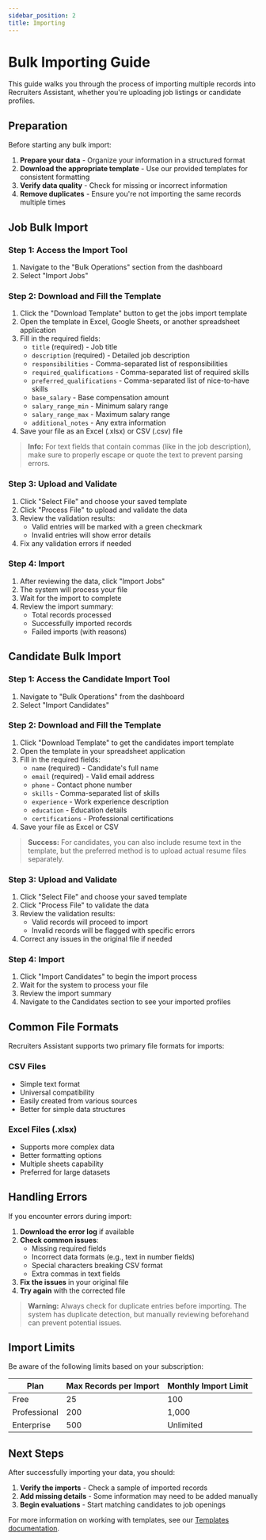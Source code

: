 ```yaml
---
sidebar_position: 2
title: Importing
---
```


# Bulk Importing Guide

This guide walks you through the process of importing multiple records into Recruiters Assistant, whether you're uploading job listings or candidate profiles.

## Preparation

Before starting any bulk import:

1. **Prepare your data** - Organize your information in a structured format
2. **Download the appropriate template** - Use our provided templates for consistent formatting
3. **Verify data quality** - Check for missing or incorrect information
4. **Remove duplicates** - Ensure you're not importing the same records multiple times

## Job Bulk Import

### Step 1: Access the Import Tool

1. Navigate to the "Bulk Operations" section from the dashboard
2. Select "Import Jobs"

### Step 2: Download and Fill the Template

1. Click the "Download Template" button to get the jobs import template
2. Open the template in Excel, Google Sheets, or another spreadsheet application
3. Fill in the required fields:
   - `title` (required) - Job title
   - `description` (required) - Detailed job description
   - `responsibilities` - Comma-separated list of responsibilities
   - `required_qualifications` - Comma-separated list of required skills
   - `preferred_qualifications` - Comma-separated list of nice-to-have skills
   - `base_salary` - Base compensation amount
   - `salary_range_min` - Minimum salary range
   - `salary_range_max` - Maximum salary range
   - `additional_notes` - Any extra information
4. Save your file as an Excel (.xlsx) or CSV (.csv) file

> **Info:** For text fields that contain commas (like in the job description), make sure to properly escape or quote the text to prevent parsing errors.

### Step 3: Upload and Validate

1. Click "Select File" and choose your saved template
2. Click "Process File" to upload and validate the data
3. Review the validation results:
   - Valid entries will be marked with a green checkmark
   - Invalid entries will show error details
4. Fix any validation errors if needed

### Step 4: Import

1. After reviewing the data, click "Import Jobs"
2. The system will process your file
3. Wait for the import to complete
4. Review the import summary:
   - Total records processed
   - Successfully imported records
   - Failed imports (with reasons)

## Candidate Bulk Import

### Step 1: Access the Candidate Import Tool

1. Navigate to "Bulk Operations" from the dashboard
2. Select "Import Candidates"

### Step 2: Download and Fill the Template

1. Click "Download Template" to get the candidates import template
2. Open the template in your spreadsheet application
3. Fill in the required fields:
   - `name` (required) - Candidate's full name
   - `email` (required) - Valid email address
   - `phone` - Contact phone number
   - `skills` - Comma-separated list of skills
   - `experience` - Work experience description
   - `education` - Education details
   - `certifications` - Professional certifications
4. Save your file as Excel or CSV

> **Success:** For candidates, you can also include resume text in the template, but the preferred method is to upload actual resume files separately.

### Step 3: Upload and Validate

1. Click "Select File" and choose your saved template
2. Click "Process File" to validate the data
3. Review the validation results:
   - Valid records will proceed to import
   - Invalid records will be flagged with specific errors
4. Correct any issues in the original file if needed

### Step 4: Import

1. Click "Import Candidates" to begin the import process
2. Wait for the system to process your file
3. Review the import summary
4. Navigate to the Candidates section to see your imported profiles

## Common File Formats

Recruiters Assistant supports two primary file formats for imports:

### CSV Files

- Simple text format
- Universal compatibility
- Easily created from various sources
- Better for simple data structures

### Excel Files (.xlsx)

- Supports more complex data
- Better formatting options
- Multiple sheets capability
- Preferred for large datasets

## Handling Errors

If you encounter errors during import:

1. **Download the error log** if available
2. **Check common issues**:
   - Missing required fields
   - Incorrect data formats (e.g., text in number fields)
   - Special characters breaking CSV format
   - Extra commas in text fields
3. **Fix the issues** in your original file
4. **Try again** with the corrected file

> **Warning:** Always check for duplicate entries before importing. The system has duplicate detection, but manually reviewing beforehand can prevent potential issues.

## Import Limits

Be aware of the following limits based on your subscription:

| Plan          | Max Records per Import | Monthly Import Limit |
|---------------|------------------------|----------------------|
| Free          | 25                     | 100                  |
| Professional  | 200                    | 1,000                |
| Enterprise    | 500                    | Unlimited            |

## Next Steps

After successfully importing your data, you should:

1. **Verify the imports** - Check a sample of imported records
2. **Add missing details** - Some information may need to be added manually
3. **Begin evaluations** - Start matching candidates to job openings

For more information on working with templates, see our [Templates documentation](/docs/bulk-operations/templates).